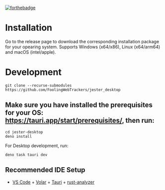 [![forthebadge](https://forthebadge.com/images/featured/featured-powered-by-electricity.svg)](https://forthebadge.com)


# Installation
Go to the release page to download the corresponding installation package for your opearing system.
Supports Windows (x64/x86), Linux (x64/arm64) and macOS (intel/apple).

# Development
```
git clone --recurse-submodules https://github.com/FoolingWebTrackers/jester_desktop
```
## Make sure you have installed the prerequisites for your OS: https://tauri.app/start/prerequisites/, then run:

```
cd jester-desktop
deno install
```

For Desktop development, run:
```
deno task tauri dev
```

## Recommended IDE Setup

- [VS Code](https://code.visualstudio.com/) + [Volar](https://marketplace.visualstudio.com/items?itemName=Vue.volar) + [Tauri](https://marketplace.visualstudio.com/items?itemName=tauri-apps.tauri-vscode) + [rust-analyzer](https://marketplace.visualstudio.com/items?itemName=rust-lang.rust-analyzer)
